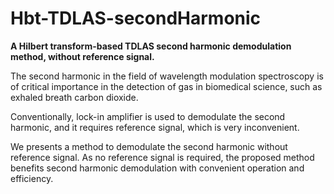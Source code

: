 # Hbt-TDLAS-secondHarmonic

**A Hilbert transform-based TDLAS second harmonic demodulation method, without reference signal.**

The second harmonic in the field of wavelength modulation spectroscopy is of critical importance in the detection of gas in biomedical science, such as exhaled breath carbon dioxide.
 
Conventionally, lock-in amplifier is used to demodulate the second harmonic, and it requires reference signal, which is very inconvenient. 

We presents a method to demodulate the second harmonic without reference signal. As no reference signal is required, the proposed method benefits second harmonic demodulation with convenient operation and efficiency.
